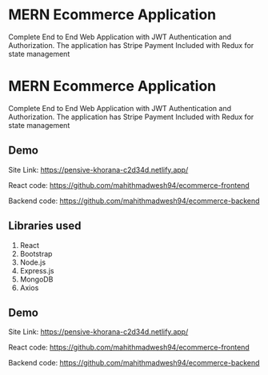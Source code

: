 
# MERN Ecommerce Application

Complete End to End Web Application with JWT Authentication and Authorization. 
The application has Stripe Payment Included with Redux for state management


# MERN Ecommerce Application

Complete End to End Web Application with JWT Authentication and Authorization. 
The application has Stripe Payment Included with Redux for state management


## Demo

Site Link: https://pensive-khorana-c2d34d.netlify.app/

React code: https://github.com/mahithmadwesh94/ecommerce-frontend

Backend code: https://github.com/mahithmadwesh94/ecommerce-backend


## Libraries used

1. React
2. Bootstrap
3. Node.js
4. Express.js
5. MongoDB
6. Axios

## Demo

Site Link: https://pensive-khorana-c2d34d.netlify.app/

React code: https://github.com/mahithmadwesh94/ecommerce-frontend

Backend code: https://github.com/mahithmadwesh94/ecommerce-backend

